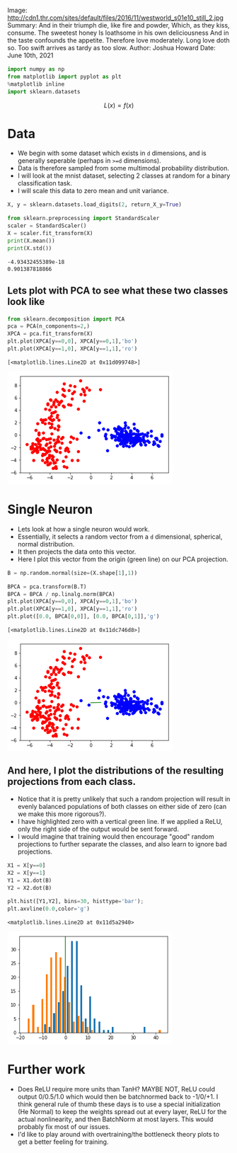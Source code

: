 Image: http://cdn1.thr.com/sites/default/files/2016/11/westworld_s01e10_still_2.jpg
Summary: And in their triumph die, like fire and powder, Which, as they kiss, consume. The sweetest honey Is loathsome in his own deliciousness And in the taste confounds the appetite. Therefore love moderately. Long love doth so. Too swift arrives as tardy as too slow.
Author: Joshua Howard
Date: June 10th, 2021

```python
import numpy as np
from matplotlib import pyplot as plt
%matplotlib inline
import sklearn.datasets
```

$$L(x) = f(x)$$

# Data
* We begin with some dataset which exists in `d` dimensions, and is generally seperable (perhaps in `>=d` dimensions). 
* Data is therefore sampled from some multimodal probability distribution. 
* I will look at the mnist dataset, selecting 2 classes at random for a binary classification task. 
* I will scale this data to zero mean and unit variance. 


```python
X, y = sklearn.datasets.load_digits(2, return_X_y=True)
```


```python
from sklearn.preprocessing import StandardScaler
scaler = StandardScaler()
X = scaler.fit_transform(X)
print(X.mean())
print(X.std())
```

    -4.93432455389e-18
    0.901387818866


## Lets plot with PCA to see what these two classes look like


```python
from sklearn.decomposition import PCA
pca = PCA(n_components=2,)
XPCA = pca.fit_transform(X)
plt.plot(XPCA[y==0,0], XPCA[y==0,1],'bo')
plt.plot(XPCA[y==1,0], XPCA[y==1,1],'ro')
```




    [<matplotlib.lines.Line2D at 0x11d099748>]




![png](output_6_1.png)


# Single Neuron
* Lets look at how a single neuron would work. 
* Essentially, it selects a random vector from a `d` dimensional, spherical, normal distribution. 
* It then projects the data onto this vector. 
* Here I plot this vector from the origin (green line) on our PCA projection. 


```python
B = np.random.normal(size=(X.shape[1],1))
```


```python
BPCA = pca.transform(B.T)
BPCA = BPCA / np.linalg.norm(BPCA)
plt.plot(XPCA[y==0,0], XPCA[y==0,1],'bo')
plt.plot(XPCA[y==1,0], XPCA[y==1,1],'ro')
plt.plot([0.0, BPCA[0,0]], [0.0, BPCA[0,1]],'g')
```




    [<matplotlib.lines.Line2D at 0x11dc746d8>]




![png](output_9_1.png)


## And here, I plot the distributions of the resulting projections from each class. 
* Notice that it is pretty unlikely that such a random projection will result in evenly balanced populations of both classes on either side of zero (can we make this more rigorous?). 
* I have highlighted zero with a vertical green line. If we applied a ReLU, only the right side of the output would be sent forward. 
* I would imagine that training would then encourage "good" random projections to further separate the classes, and also learn to ignore bad projections. 


```python
X1 = X[y==0]
X2 = X[y==1]
Y1 = X1.dot(B)
Y2 = X2.dot(B)
```


```python
plt.hist([Y1,Y2], bins=30, histtype='bar');
plt.axvline(0.0,color='g')
```




    <matplotlib.lines.Line2D at 0x11d5a2940>




![png](output_12_1.png)


# Further work
* Does ReLU require more units than TanH? MAYBE NOT, ReLU could output 0/0.5/1.0 which would then be batchnormed back to -1/0/+1. I think general rule of thumb these days is to use a special initialization (He Normal) to keep the weights spread out at every layer, ReLU for the actual nonlinearity, and then BatchNorm at most layers. This would probably fix most of our issues.
* I'd like to play around with overtraining/the bottleneck theory plots to get a better feeling for training. 
